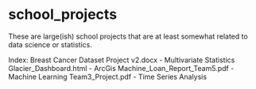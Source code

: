 # school_projects
These are large(ish) school projects that are at least somewhat related to data science or statistics.

Index:
Breast Cancer Dataset Project v2.docx - Multivariate Statistics
Glacier_Dashboard.html                - ArcGis
Machine_Loan_Report_Team5.pdf         - Machine Learning
Team3_Project.pdf                     - Time Series Analysis
